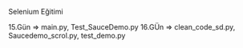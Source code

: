Selenium Eğitimi

15.Gün => main.py, Test_SauceDemo.py 
16.GÜn => clean_code_sd.py, Saucedemo_scrol.py, test_demo.py 